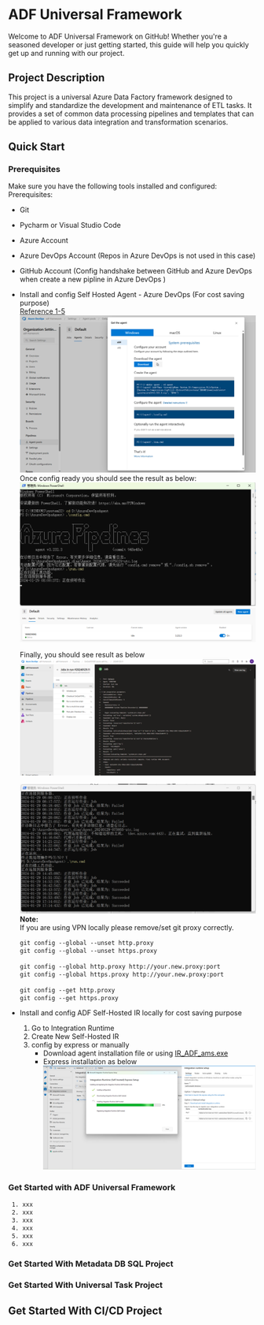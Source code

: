 # ADF Universal Framework
Welcome to ADF Universal Framework on GitHub! Whether you're a seasoned developer or just getting started, this guide will help you quickly get up and running with our project.

## Project Description
This project is a universal Azure Data Factory framework designed to simplify and standardize the development and maintenance of ETL tasks. It provides a set of common data processing pipelines and templates that can be applied to various data integration and transformation scenarios.

## Quick Start
### Prerequisites
   Make sure you have the following tools installed and configured:
   Prerequisites:
   - Git
   - Pycharm or Visual Studio Code
   - Azure Account
   - Azure DevOps Account (Repos in Azure DevOps is not used in this case)
   - GitHub Account (Config handshake between GitHub and Azure DevOps when create a new pipline in Azure DevOps )
   - Install and config Self Hosted Agent - Azure DevOps (For cost saving purpose)  
     [Reference 1-5](#1)  
     ![How to setup Self-hosted Windows agents.png](..%2Fimages%2FHow%20to%20setup%20Self-hosted%20Windows%20agents.png)
     Once config ready you should see the result as below:  
     ![Agent running status in local PC.png](..%2Fimages%2FAgent%20running%20status%20in%20local%20PC.png)  
     ![Agent running status in Azure DevOps account.png](..%2Fimages%2FAgent%20running%20status%20in%20Azure%20DevOps%20account.png)  

     Finally, you should see result as below  
     ![Agent running result.png](..%2Fimages%2FAgent%20running%20result.png)  
      
     ![Local Agent Log.png](..%2Fimages%2FLocal%20Agent%20Log.png)
     **Note:**  
       If you are using VPN locally please remove/set git proxy correctly.
     ```
     git config --global --unset http.proxy
     git config --global --unset https.proxy
  
     git config --global http.proxy http://your.new.proxy:port
     git config --global https.proxy http://your.new.proxy:port
  
     git config --get http.proxy
     git config --get https.proxy
     ```
   - Install and config ADF Self-Hosted IR locally for cost saving purpose
     1. Go to Integration Runtime
     2. Create New Self-Hosted IR
     3. config by express or manually
        - Download agent installation file or using [IR_ADF_ams.exe](..%2Fagent%2FIR_ams_930d2a20-dc22-431d-bdde-4a2916d0096b_e4b13772-1125-46cd-9501-83fe2c90380a_gX%2Bjgv0K09301%2B2VR1yYXVNNbpEy2OIzdhOixxkgFDo%3D_anBlLmZyb250ZW5kLmNsb3VkZGF0YWh1Yi5uZXQ%3D.exe)
        - Express installation as below
          ![config ADF IR.png](..%2Fimages%2Fconfig%20ADF%20IR.png)
### Get Started with ADF Universal Framework
     1. xxx
     2. xxx
     3. xxx
     4. xxx
     5. xxx
     6. xxx

### Get Started With Metadata DB SQL Project


### Get Started With Universal Task Project

## Get Started With CI/CD Project




